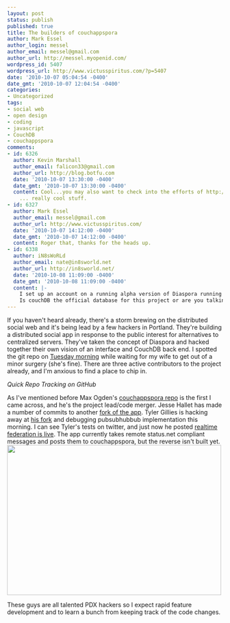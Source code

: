 ```yaml
---
layout: post
status: publish
published: true
title: The builders of couchappspora
author: Mark Essel
author_login: messel
author_email: messel@gmail.com
author_url: http://messel.myopenid.com/
wordpress_id: 5407
wordpress_url: http://www.victusspiritus.com/?p=5407
date: '2010-10-07 05:04:54 -0400'
date_gmt: '2010-10-07 12:04:54 -0400'
categories:
- Uncategorized
tags:
- social web
- open design
- coding
- javascript
- CouchDB
- couchappspora
comments:
- id: 6326
  author: Kevin Marshall
  author_email: falicon33@gmail.com
  author_url: http://blog.botfu.com
  date: '2010-10-07 13:30:00 -0400'
  date_gmt: '2010-10-07 13:30:00 -0400'
  content: Cool...you may also want to check into the efforts of http://telehash.org
    ... really cool stuff.
- id: 6327
  author: Mark Essel
  author_email: messel@gmail.com
  author_url: http://www.victusspiritus.com/
  date: '2010-10-07 14:12:00 -0400'
  date_gmt: '2010-10-07 14:12:00 -0400'
  content: Roger that, thanks for the heads up.
- id: 6338
  author: iN8sWoRLd
  author_email: nate@in8sworld.net
  author_url: http://in8sworld.net/
  date: '2010-10-08 11:09:00 -0400'
  date_gmt: '2010-10-08 11:09:00 -0400'
  content: |-
    I set up an account on a running alpha version of Diaspora running at:<a href="http://openspora.com/people/4c97e1865346806cc3000010" rel="nofollow">http://openspora.com/people/4c97e1865346806cc3000010</a>
    Is couchDB the official database for this project or are you talking about a fork?
---
```

<p>If you haven't heard already, there's a storm brewing on the distributed social web and it's being lead by a few hackers in Portland. They're building a distributed social app in response to the public interest for alternatives to centralized servers. They've taken the concept of Diaspora and hacked together their own vision of an interface and CouchDB back end. I spotted the git repo on <a href="http://www.victusspiritus.com/2010/10/05/distributed-social-app-with-couchdb-brilliant/">Tuesday morning</a> while waiting for my wife to get out of a minor surgery (she's fine). There are three active contributors to the project already, and I'm anxious to find a place to chip in.</p>
<p><i>Quick Repo Tracking on GitHub</i></p>
<p>As I've mentioned before Max Ogden's <a href="http://github.com/maxogden/couchappspora">couchappspora repo</a> is the first I came across, and he's the project lead/code merger. Jesse Hallet has made a number of commits to another <a href="http://github.com/hallettj/couchappspora">fork of the app</a>. Tyler Gillies is hacking away at <a href="http://github.com/tjgillies/couchappspora">his fork</a> and debugging pubsubhubbub implementation this morning. I can see Tyler's tests on twitter, and just now he posted <a href="http://twitter.com/#!/tylergillies/status/26639632108">realtime federation is live</a>. The app currently takes remote status.net compliant messages and posts them to couchappspora, but the reverse isn't built yet.<br />
<a href="http://twitter.com/#!/tylergillies/status/26639632108"><img src="http://www.victusspiritus.com/wp-content/uploads/2010/10/couchappspora_realtime_federation_live.png" alt="" title="couchappspora_realtime_federation_live" width="500" height="350" class="aligncenter size-full wp-image-5408" /></a></p>
<p>These guys are all talented PDX hackers so I expect rapid feature development and to learn a bunch from keeping track of the code changes.</p>
